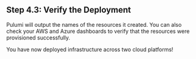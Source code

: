 ## Step 4.3: Verify the Deployment

Pulumi will output the names of the resources it created. You can also check your AWS and Azure dashboards to verify that the resources were provisioned successfully.

You have now deployed infrastructure across two cloud platforms!